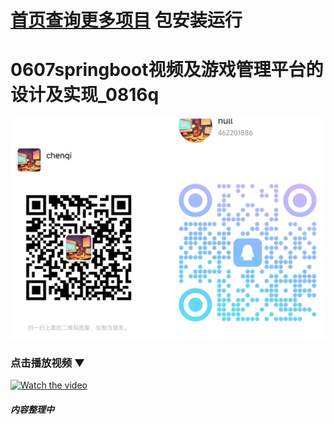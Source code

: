 # [首页查询更多项目](https://github.com/GraduationProject-springboot) 包安装运行


# 0607springboot视频及游戏管理平台的设计及实现_0816q

![picture](https://raw.githubusercontent.com/GraduationProject-springboot/.github/main/img/wx.png)

### 点击播放视频 ▼
[![Watch the video](https://i.sstatic.net/Vp2cE.png)](https://www.bilibili.com/video/BV1eMbYemE1U?p=103)


#####   内容整理中  











